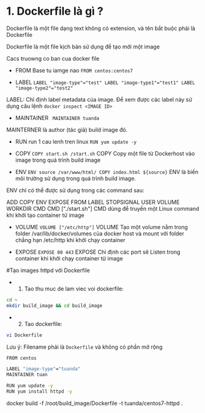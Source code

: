 # 1. Dockerfile là gì ?
Dockerfile là một file dạng text không có extension, và tên bắt buộc phải là Dockerfile

Dockerfile là một file kịch bản sử dụng để tạo mới một image


Cacs truowng co ban cua docker file

- FROM 
Base tu iamge nao
`FROM centos:centos7`

- LABEL
`LABEL "image-type"="test"
LABEL "image-type1"="test1"
LABEL "image-type2"="test2"`

LABEL: Chỉ định label metadata của image. Để xem được các label này sử dụng câu lệnh `docker inspect <IMAGE ID>`

- MAINTAINER
`
MAINTAINER tuanda`

MAINTERNER là author (tác giả) build image đó.

- RUN 
run 1 cau lenh tren linux
`RUN yum update -y`

- COPY
`COPY start.sh /start.sh`
COPY Copy một file từ Dockerhost vào image trong quá trình build image

- ENV
`ENV source /var/www/html/
COPY index.html ${source}`
ENV là biến môi trường sử dụng trong quá trình build image.

ENV chỉ có thể được sử dụng trong các command sau:

ADD
COPY
ENV
EXPOSE
FROM
LABEL
STOPSIGNAL
USER
VOLUME
WORKDIR
CMD
CMD ["./start.sh"]
CMD dùng để truyền một Linux command khi khởi tạo container từ image

- VOLUME
`VOLUME ["/etc/http"]`
VOLUME Tạo một volume nằm trong folder /var/lib/docker/volumes của docker host và mount với folder chẳng hạn /etc/http khi khởi chạy container

- EXPOSE
`EXPOSE 80 443`
EXPOSE Chỉ định các port sẽ Listen trong container khi khởi chạy container từ image

#Tạo images httpd với Dockerfile

- 1. Tao thu muc de lam viec voi dockerfile:
```sh
cd ~
mkdir build_image && cd build_image
```

- 2. Tao dockerfile:
```sh
vi Dockerfile
```
Lưu ý: Filename phải là `Dockerfile` và không có phần mở rộng

```sh
FROM centos

LABEL "image-type"="tuanda"
MAINTAINER tuan

RUN yum update -y
RUN yum install httpd -y


```

docker build -f /root/build_image/Dockerfile  -t tuanda/centos7-httpd .

